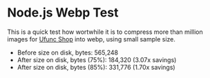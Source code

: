 # Node.js Webp Test

This is a quick test how wortwhile it is to compress more than million images for [Ufunc Shop](https://ufunc.com) into webp, using small sample size.

* Before size on disk, bytes: 565,248
* After size on disk, bytes (75%): 184,320 (3.07x savings)
* After size on disk, bytes (85%): 331,776 (1.70x savings)
